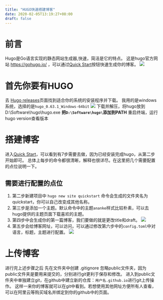 ```yaml
---
title: "HUGO快速搭建博客"
date: 2020-02-05T13:19:27+08:00
draft: false
---
```

# **前言**
Hugo是Go语言实现的静态网站生成器,快速，简洁是它的特点。
这是hugo官方网站 https://gohugo.io/ ，可以通过[Quick Start](https://gohugo.io/getting-started/quick-start/)按钮快速生成你的博客。
 ![](/images/index.jpg)
# **首先你要有HUGO**
 去 [Hugo releases](https://github.com/gohugoio/hugo/releases)页面找到适合你的系统的安装程序并下载。
 我用的是windows系统，选择的是`hugo_0.63.1_Windows-64bit`
 ![](/images/install.jpg)
下载并解压，将hugo放到D:\Software\hugo\hugo.exe
**把`D:\Software\hugo\`添加到PATH**
重启终端，运行hugo version查看版本
# **搭建博客**
进入[Quick Start](https://gohugo.io/getting-started/quick-start/)，可以看到有7步需要去做，因为已经安装完成hugo，从第二步开始即可。
总体上每步的命令都很清晰，解释也很详尽。在这里把几个需要配置的点位说明一下。
## 需要进行配置的点位
1. 第二步新建项目中 `hugo new site quickstart` 命令会生成的文件夹名为quickstart，你可以自己改变成其他名称。
2. 第三步是添加一个主题。默认命令中的主题`ananke`样式比较朴素，可以去hugo提供的主题页面下载喜欢的主题。
3. 第四步中会生成你的第一篇博客，我们要做的就是更改title和draft。
![](/images/step4.jpg)
4. 第五步会给博客网址，可以访问，可以通过修改第六步中的`config.toml`中对语言，标题，主题进行配置。
![](/images/step5.jpg)

# **上传博客**
进行完上述步骤之后 先在文件夹中创建 .gitignore 忽略public文件夹，因为public文件夹是要用来提交的，分别进行git更利于保存和修改。
进入到public文件夹中单独建立git，在github中建立新的仓库：`用户名.github.io`进行git上传操作。
这样一来你的博客就可以在git中看到。若想使用其他网址方便所有人查看，可以在阿里云等购买域名并绑定到你的github中的页面。